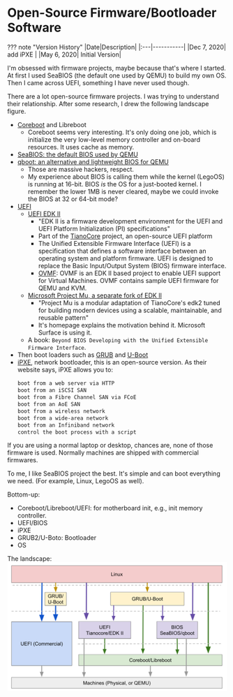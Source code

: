 # Open-Source Firmware/Bootloader Software

??? note "Version History"
	|Date|Description|
	|:---|-----------|
	|Dec 7, 2020| add iPXE |
	|May 6, 2020| Initial Version|

I'm obsessed with firmware projects, maybe because that's where I started.
At first I used SeaBIOS (the default one used by QEMU) to build my own OS.
Then I came across UEFI, something I have never used though.

There are a lot open-source firmware projects.
I was trying to understand their relationship.
After some research, I drew the following landscape figure.

- [Coreboot](https://github.com/lastweek/source-firmware-coreboot) and Libreboot
	- Coreboot seems very interesting. It's only doing one job, which is initialize
	the very low-level memory controller and on-board resources. It uses cache as memory.
- [SeaBIOS: the default BIOS used by QEMU](https://github.com/lastweek/source-firmware-seabios)
- [qboot: an alternative and lightweight BIOS for QEMU](https://github.com/lastweek/source-firmware-qboot)
    - Those are massive hackers, respect.
    - My experience about BIOS is calling them while the kernel (LegoOS) is running at 16-bit.
      BIOS *is* the OS for a just-booted kernel. I remember the lower 1MB is never cleared,
      maybe we could invoke the BIOS at 32 or 64-bit mode?
- [UEFI](https://en.wikipedia.org/wiki/Unified_Extensible_Firmware_Interface)
	- [UEFI EDK II ](https://github.com/lastweek/source-uefi-edk2)
		-  "EDK II is a firmware development environment for the UEFI and UEFI Platform Initialization (PI) specifications"
		- Part of the [TianoCore](https://www.tianocore.org/) project, an open-source UEFI platform
		- The Unified Extensible Firmware Interface (UEFI) is a specification that
		  defines a software interface between an operating system and platform firmware.
		  UEFI is designed to replace the Basic Input/Output System (BIOS) firmware interface.
		- [OVMF](https://github.com/tianocore/tianocore.github.io/wiki/OVMF): OVMF is an EDK II based project to enable UEFI support for Virtual Machines. OVMF contains sample UEFI firmware for QEMU and KVM.
	- [Microsoft Project Mu, a separate fork of EDK II](https://microsoft.github.io/mu/)
		- "Project Mu is a modular adaptation of TianoCore's edk2 tuned for building
		modern devices using a scalable, maintainable, and reusable pattern"
		- It's homepage explains the motivation behind it. Microsoft Surface is using it.
	- A book: `Beyond BIOS Developing with the Unified Extensible Firmware Interface`.
- Then boot loaders such as [GRUB](https://github.com/lastweek/source-grub2) and [U-Boot](https://github.com/u-boot/u-boot)
- [iPXE](https://github.com/ipxe/ipxe), network bootloader, this is an open-source version. As their website says, iPXE allows you to:
    ```
	boot from a web server via HTTP
	boot from an iSCSI SAN
	boot from a Fibre Channel SAN via FCoE
	boot from an AoE SAN
	boot from a wireless network
	boot from a wide-area network
	boot from an Infiniband network
	control the boot process with a script
    ```

If you are using a normal laptop or desktop, chances are, none of those firmware is used.
Normally machines are shipped with commercial firmwares.

To me, I like SeaBIOS project the best. It's simple and can boot everything we need.
(For example, Linux, LegoOS as well).

Bottom-up:

- Coreboot/Libreboot/UEFI: for motherboard init, e.g., init memory controller.
- UEFI/BIOS
- iPXE
- GRUB2/U-Boto: Bootloader
- OS

The landscape:
![20200506-on-firmware-landscape.png](20200506-on-firmware-landscape.png)
